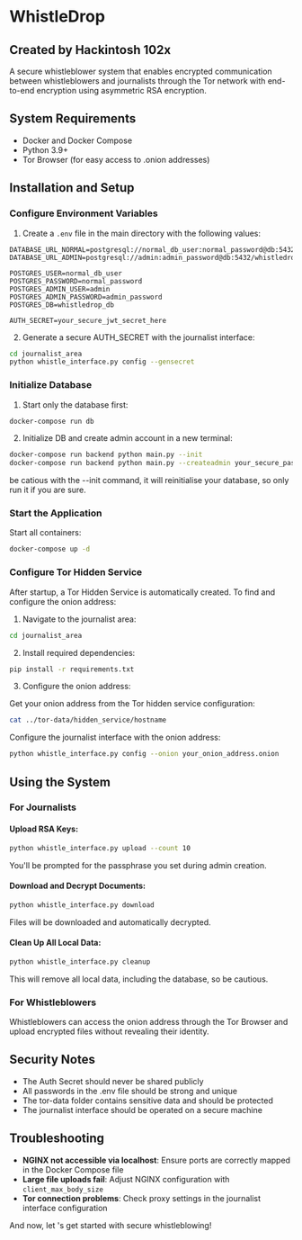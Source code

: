 # WhistleDrop
## Created by Hackintosh 102x
A secure whistleblower system that enables encrypted communication between whistleblowers and journalists through the Tor network with end-to-end encryption using asymmetric RSA encryption.

## System Requirements

- Docker and Docker Compose
- Python 3.9+
- Tor Browser (for easy access to .onion addresses)

## Installation and Setup

### Configure Environment Variables

1. Create a `.env` file in the main directory with the following values:

```
DATABASE_URL_NORMAL=postgresql://normal_db_user:normal_password@db:5432/whistledrop_db
DATABASE_URL_ADMIN=postgresql://admin:admin_password@db:5432/whistledrop_db

POSTGRES_USER=normal_db_user
POSTGRES_PASSWORD=normal_password
POSTGRES_ADMIN_USER=admin
POSTGRES_ADMIN_PASSWORD=admin_password
POSTGRES_DB=whistledrop_db

AUTH_SECRET=your_secure_jwt_secret_here
```

2. Generate a secure AUTH_SECRET with the journalist interface:

```bash
cd journalist_area
python whistle_interface.py config --gensecret
```

### Initialize Database

1. Start only the database first:

```bash
docker-compose run db
```

2. Initialize DB and create admin account in a new terminal:

```bash
docker-compose run backend python main.py --init
docker-compose run backend python main.py --createadmin your_secure_passphrase
```

be catious with the --init command, it will reinitialise your database, so only run it if you are sure.

### Start the Application

Start all containers:

```bash
docker-compose up -d
```

### Configure Tor Hidden Service

After startup, a Tor Hidden Service is automatically created. 
To find and configure the onion address:

1. Navigate to the journalist area:

```bash
cd journalist_area
```

2. Install required dependencies:

```bash
pip install -r requirements.txt
```

3. Configure the onion address:

Get your onion address from the Tor hidden service configuration:

```bash
cat ../tor-data/hidden_service/hostname
```

Configure the journalist interface with the onion address:


```bash
python whistle_interface.py config --onion your_onion_address.onion
```

## Using the System

### For Journalists

#### Upload RSA Keys:

```bash
python whistle_interface.py upload --count 10
```

You'll be prompted for the passphrase you set during admin creation.

#### Download and Decrypt Documents:

```bash
python whistle_interface.py download
```

Files will be downloaded and automatically decrypted.

#### Clean Up All Local Data:

```bash
python whistle_interface.py cleanup
```
This will remove all local data, including the database, so be cautious.
### For Whistleblowers

Whistleblowers can access the onion address through the Tor Browser and upload encrypted files without revealing their identity.

## Security Notes

- The Auth Secret should never be shared publicly
- All passwords in the .env file should be strong and unique
- The tor-data folder contains sensitive data and should be protected
- The journalist interface should be operated on a secure machine

## Troubleshooting

- **NGINX not accessible via localhost**: Ensure ports are correctly mapped in the Docker Compose file
- **Large file uploads fail**: Adjust NGINX configuration with `client_max_body_size`
- **Tor connection problems**: Check proxy settings in the journalist interface configuration

And now, let 's get started with secure whistleblowing!
```
